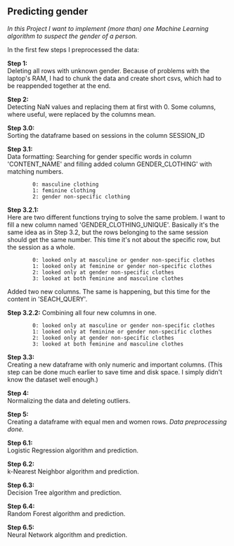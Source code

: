## Predicting gender

*In this Project I want to implement (more than) one Machine Learning algorithm to suspect the gender of a person.*


In the first few steps I preprocessed the data:

**Step 1:**       
Deleting all rows with unknown gender.
Because of problems with the laptop's RAM, I had to chunk the data and create short csvs, which had to be reappended together at the end.

**Step 2:**     
Detecting NaN values and replacing them at first with 0. Some columns, where useful, were replaced by the columns mean.

**Step 3.0:**   
Sorting the dataframe based on sessions in the column SESSION_ID

**Step 3.1:**   
Data formatting:
Searching for gender specific words in column 'CONTENT_NAME' and filling added column
GENDER_CLOTHING' with matching numbers.

            0: masculine clothing
            1: feminine clothing
            2: gender non-specific clothing

**Step 3.2.1:**   
Here are two different functions trying to solve the same problem. I want to fill a new column named 'GENDER_CLOTHING_UNIQUE'.
 Basically it's the same idea as in Step 3.2, but the rows belonging to the same session should get the same number. This time
it's not about the specific row, but the session as a whole.

            0: looked only at masculine or gender non-specific clothes
            1: looked only at feminine or gender non-specific clothes
            2: looked only at gender non-specific clothes
            3: looked at both feminine and masculine clothes

 Added two new columns. The same is happening, but this time for the content in 'SEACH_QUERY'.

**Step 3.2.2:** 
Combining all four new columns in one.

            0: looked only at masculine or gender non-specific clothes
            1: looked only at feminine or gender non-specific clothes
            2: looked only at gender non-specific clothes
            3: looked at both feminine and masculine clothes

**Step 3.3:**  
Creating a new dataframe with only numeric and important columns. (This step can be done much earlier to save time and disk space. I simply didn't know the dataset well enough.)

**Step 4:**    
Normalizing the data and deleting outliers.

**Step 5:**     
Creating a dataframe with equal men and women rows.
*Data preprocessing done.*

**Step 6.1:**     
Logistic Regression algorithm and prediction.

**Step 6.2:**     
k-Nearest Neighbor algorithm and prediction.

**Step 6.3:**     
Decision Tree algorithm and prediction.

**Step 6.4:**     
Random Forest algorithm and prediction.

**Step 6.5:**     
 Neural Network algorithm and prediction.
          

